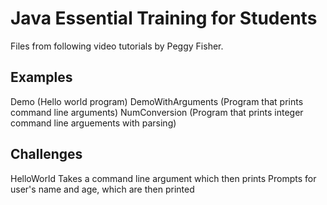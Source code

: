 # Java Essential Training for Students

Files from following video tutorials by Peggy Fisher.

## Examples 

Demo (Hello world program)
DemoWithArguments (Program that prints command line arguments)
NumConversion (Program that prints integer command line arguements with parsing)

## Challenges

HelloWorld
		Takes a command line argument which then prints
		Prompts for user's name and age, which are then printed
